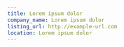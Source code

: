 ```yaml
---
title: Lorem ipsum dolor
company_name: Lorem ipsum dolor
listing_url: http://example-url.com
location: Lorem ipsum dolor
---
```


